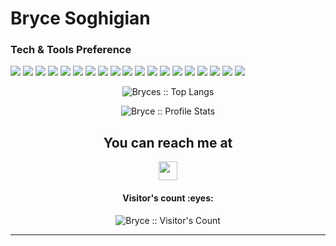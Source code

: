 # Bryce Soghigian

### Tech & Tools Preference

<img src = "https://img.shields.io/badge/-HTML5-E34F26?style=flat&logo=html5&logoColor=white"> <img src = "https://img.shields.io/badge/-CSS3-1572B6?style=flat&logo=css3&logoColor=white">
<img src="https://img.shields.io/badge/-Bootstrap-563D7C?style=flat&logo=bootstrap&logoColor=white">
<img src="https://img.shields.io/badge/-JavaScript-eed718?style=flat&logo=javascript&logoColor=ffffff">
<img src="https://img.shields.io/badge/-Sass-cc6699?style=flat&logo=sass&logoColor=ffffff">
<img src="https://img.shields.io/badge/-React-000000?style=flat&logo=react&logoColor=00c8ff">
<img src="https://img.shields.io/badge/-MongoDB-4DB33D?style=flat&logo=mongodb&logoColor=FFFFFF">
<img src="https://img.shields.io/badge/-GraphQL-e535ab?style=flat&logo=graphql&logoColor=FFFFFF">
<img src="https://img.shields.io/badge/-MySQL-F29111?style=flat&logo=mysql&logoColor=FFFFFF">
<img src="https://img.shields.io/badge/-Express.js-787878?style=flat">
<img src="https://img.shields.io/badge/-Node.js-3C873A?style=flat&logo=Node.js&logoColor=white">
<img src="https://img.shields.io/badge/-Firebase-FFA611?style=flat&logo=firebase&logoColor=FFFFFF">
<img src="https://img.shields.io/badge/-Progressive Web Apps-5A0FC8?style=flat">
<img src="http://img.shields.io/badge/-Git-F1502F?style=flat&logo=git&logoColor=FFFFFF">
<img src="http://img.shields.io/badge/-Github-000000?style=flat&logo=github&logoColor=FFFFFF">
<img src="http://img.shields.io/badge/-VS%20Code-007ACC?style=flat&logo=visual%20studio%20code&logoColor=white">
<img src="http://img.shields.io/badge/-Heroku-430098?style=flat&logo=heroku&logoColor=white">
<img src="http://img.shields.io/badge/-Vercel-black?style=flat&logo=vercel&logoColor=white">
<img src="https://img.shields.io/badge/-Python-black?style=flat&logo=python&logoColor=white">

<div>

<p align="center"><img src="https://github-readme-stats.vercel.app/api/top-langs/?username=Bryce-Soghigian&langs_count=9&theme=tokyonight&layout=compact" alt="Bryces :: Top Langs" /></p>
<p align="center"><img src="https://github-readme-stats.vercel.app/api?username=Bryce-Soghigian&show_icons=true&theme=synthwave" alt="Bryce :: Profile Stats" /></p>
 </div>

<h2 align="center">You can reach me at </h2>

<p align="center">

  <a href="https://www.linkedin.com/in/bsoghigian/">
    <img src="https://www.vectorlogo.zone/logos/linkedin/linkedin-icon.svg" height="30" width="30">
  </a>
 
</p>

<h4 align="center">Visitor's count :eyes:</h4>

<p align="center"><img src="https://profile-counter.glitch.me/{Bryce-Soghigian}/count.svg" alt="Bryce :: Visitor's Count" /></p>

---
